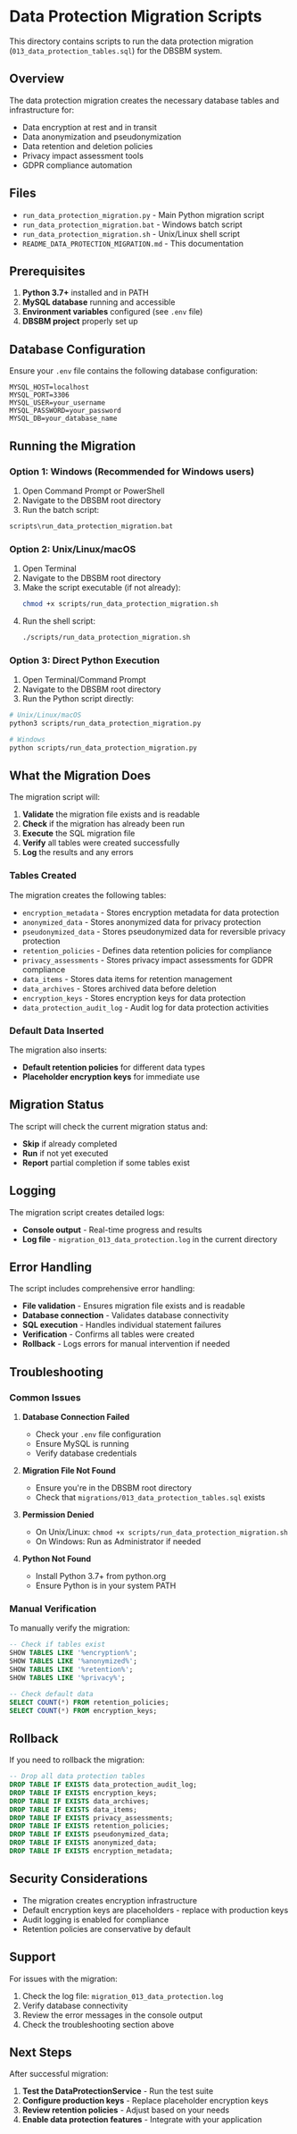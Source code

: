 # Data Protection Migration Scripts

This directory contains scripts to run the data protection migration (`013_data_protection_tables.sql`) for the DBSBM system.

## Overview

The data protection migration creates the necessary database tables and infrastructure for:

- Data encryption at rest and in transit
- Data anonymization and pseudonymization
- Data retention and deletion policies
- Privacy impact assessment tools
- GDPR compliance automation

## Files

- `run_data_protection_migration.py` - Main Python migration script
- `run_data_protection_migration.bat` - Windows batch script
- `run_data_protection_migration.sh` - Unix/Linux shell script
- `README_DATA_PROTECTION_MIGRATION.md` - This documentation

## Prerequisites

1. **Python 3.7+** installed and in PATH
2. **MySQL database** running and accessible
3. **Environment variables** configured (see `.env` file)
4. **DBSBM project** properly set up

## Database Configuration

Ensure your `.env` file contains the following database configuration:

```env
MYSQL_HOST=localhost
MYSQL_PORT=3306
MYSQL_USER=your_username
MYSQL_PASSWORD=your_password
MYSQL_DB=your_database_name
```

## Running the Migration

### Option 1: Windows (Recommended for Windows users)

1. Open Command Prompt or PowerShell
2. Navigate to the DBSBM root directory
3. Run the batch script:

```cmd
scripts\run_data_protection_migration.bat
```

### Option 2: Unix/Linux/macOS

1. Open Terminal
2. Navigate to the DBSBM root directory
3. Make the script executable (if not already):
   ```bash
   chmod +x scripts/run_data_protection_migration.sh
   ```
4. Run the shell script:
   ```bash
   ./scripts/run_data_protection_migration.sh
   ```

### Option 3: Direct Python Execution

1. Open Terminal/Command Prompt
2. Navigate to the DBSBM root directory
3. Run the Python script directly:

```bash
# Unix/Linux/macOS
python3 scripts/run_data_protection_migration.py

# Windows
python scripts/run_data_protection_migration.py
```

## What the Migration Does

The migration script will:

1. **Validate** the migration file exists and is readable
2. **Check** if the migration has already been run
3. **Execute** the SQL migration file
4. **Verify** all tables were created successfully
5. **Log** the results and any errors

### Tables Created

The migration creates the following tables:

- `encryption_metadata` - Stores encryption metadata for data protection
- `anonymized_data` - Stores anonymized data for privacy protection
- `pseudonymized_data` - Stores pseudonymized data for reversible privacy protection
- `retention_policies` - Defines data retention policies for compliance
- `privacy_assessments` - Stores privacy impact assessments for GDPR compliance
- `data_items` - Stores data items for retention management
- `data_archives` - Stores archived data before deletion
- `encryption_keys` - Stores encryption keys for data protection
- `data_protection_audit_log` - Audit log for data protection activities

### Default Data Inserted

The migration also inserts:

- **Default retention policies** for different data types
- **Placeholder encryption keys** for immediate use

## Migration Status

The script will check the current migration status and:

- **Skip** if already completed
- **Run** if not yet executed
- **Report** partial completion if some tables exist

## Logging

The migration script creates detailed logs:

- **Console output** - Real-time progress and results
- **Log file** - `migration_013_data_protection.log` in the current directory

## Error Handling

The script includes comprehensive error handling:

- **File validation** - Ensures migration file exists and is readable
- **Database connection** - Validates database connectivity
- **SQL execution** - Handles individual statement failures
- **Verification** - Confirms all tables were created
- **Rollback** - Logs errors for manual intervention if needed

## Troubleshooting

### Common Issues

1. **Database Connection Failed**

   - Check your `.env` file configuration
   - Ensure MySQL is running
   - Verify database credentials

2. **Migration File Not Found**

   - Ensure you're in the DBSBM root directory
   - Check that `migrations/013_data_protection_tables.sql` exists

3. **Permission Denied**

   - On Unix/Linux: `chmod +x scripts/run_data_protection_migration.sh`
   - On Windows: Run as Administrator if needed

4. **Python Not Found**
   - Install Python 3.7+ from python.org
   - Ensure Python is in your system PATH

### Manual Verification

To manually verify the migration:

```sql
-- Check if tables exist
SHOW TABLES LIKE '%encryption%';
SHOW TABLES LIKE '%anonymized%';
SHOW TABLES LIKE '%retention%';
SHOW TABLES LIKE '%privacy%';

-- Check default data
SELECT COUNT(*) FROM retention_policies;
SELECT COUNT(*) FROM encryption_keys;
```

## Rollback

If you need to rollback the migration:

```sql
-- Drop all data protection tables
DROP TABLE IF EXISTS data_protection_audit_log;
DROP TABLE IF EXISTS encryption_keys;
DROP TABLE IF EXISTS data_archives;
DROP TABLE IF EXISTS data_items;
DROP TABLE IF EXISTS privacy_assessments;
DROP TABLE IF EXISTS retention_policies;
DROP TABLE IF EXISTS pseudonymized_data;
DROP TABLE IF EXISTS anonymized_data;
DROP TABLE IF EXISTS encryption_metadata;
```

## Security Considerations

- The migration creates encryption infrastructure
- Default encryption keys are placeholders - replace with production keys
- Audit logging is enabled for compliance
- Retention policies are conservative by default

## Support

For issues with the migration:

1. Check the log file: `migration_013_data_protection.log`
2. Verify database connectivity
3. Review the error messages in the console output
4. Check the troubleshooting section above

## Next Steps

After successful migration:

1. **Test the DataProtectionService** - Run the test suite
2. **Configure production keys** - Replace placeholder encryption keys
3. **Review retention policies** - Adjust based on your needs
4. **Enable data protection features** - Integrate with your application
